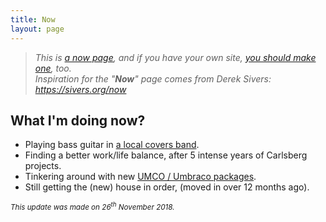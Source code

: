 ```yaml
---
title: Now
layout: page
---
```


> _This is [a now page](https://nownownow.com/about), and if you have your own site, [you should make one](https://nownownow.com/about), too._<br>
> _Inspiration for the "**Now**" page comes from Derek Sivers: <https://sivers.org/now>_

## What I'm doing now?

* Playing bass guitar in [a local covers band](https://thedysfunctions.uk/).
* Finding a better work/life balance, after 5 intense years of Carlsberg projects.
* Tinkering around with new [UMCO / Umbraco packages](https://github.com/umco).
* Still getting the (new) house in order, (moved in over 12 months ago).

<small>_This update was made on 26<sup>th</sup> November 2018._</small>
